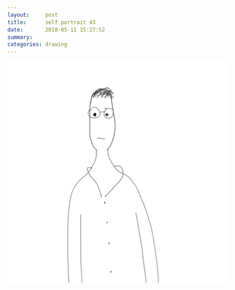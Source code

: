 ```yaml
---
layout:     post
title:      self portrait 43
date:       2018-05-11 15:27:52
summary:    
categories: drawing
---
```

![self portrait 43](/images/diary/self-portrait-43.png "...")
